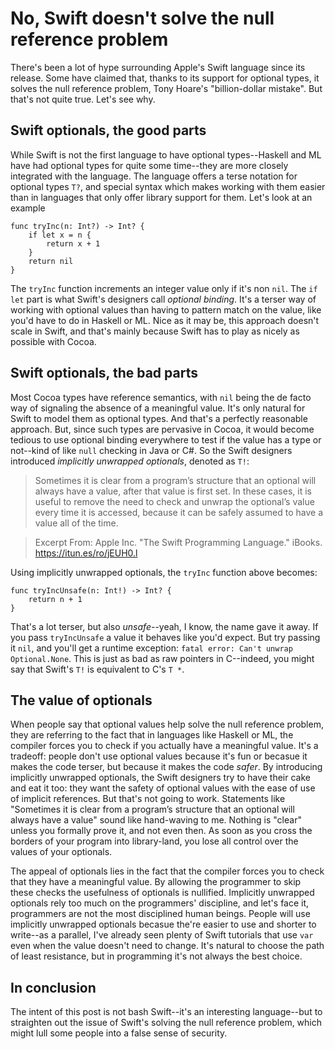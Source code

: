 # No, Swift doesn't solve the null reference problem

There's been a lot of hype surrounding Apple's Swift language since its release.
Some have claimed that, thanks to its support for optional types, it solves the
null reference problem, Tony Hoare's "billion-dollar mistake". But that's not
quite true. Let's see why.

## Swift optionals, the good parts

While Swift is not the first language to have optional types--Haskell and ML
have had optional types for quite some time--they are more closely integrated
with the language. The language offers a terse notation for optional types `T?`,
and special syntax which makes working with them easier than in languages that
only offer library support for them. Let's look at an example

    func tryInc(n: Int?) -> Int? {
        if let x = n {
            return x + 1
        }
        return nil
    }

The `tryInc` function increments an integer value only if it's non `nil`. The
`if let` part is what Swift's designers call _optional binding_. It's a terser
way of working with optional values than having to pattern match on the value,
like you'd have to do in Haskell or ML. Nice as it may be, this approach doesn't
scale in Swift, and that's mainly because Swift has to play as nicely as
possible with Cocoa.

## Swift optionals, the bad parts

Most Cocoa types have reference semantics, with `nil` being the de facto way of
signaling the absence of a meaningful value. It's only natural for Swift to
model them as optional types. And that's a perfectly reasonable approach. But,
since such types are pervasive in Cocoa, it would become tedious to use optional
binding everywhere to test if the value has a type or not--kind of like
`null` checking in Java or C#. So the Swift designers introduced _implicitly
unwrapped optionals_, denoted as `T!`:

> Sometimes it is clear from a program’s structure that an optional will always
> have a value, after that value is first set. In these cases, it is useful to
> remove the need to check and unwrap the optional’s value every time it is
> accessed, because it can be safely assumed to have a value all of the time.

> Excerpt From: Apple Inc. "The Swift Programming Language." iBooks. https://itun.es/ro/jEUH0.l

Using implicitly unwrapped optionals, the `tryInc` function above becomes:

    func tryIncUnsafe(n: Int!) -> Int? {
        return n + 1
    }

That's a lot terser, but also _unsafe_--yeah, I know, the name gave it away. If
you pass `tryIncUnsafe` a value it behaves like you'd expect. But try passing it
`nil`, and you'll get a runtime exception: `fatal error: Can't unwrap Optional.None`.
This is just as bad as raw pointers in C--indeed, you might say that Swift's
`T!` is equivalent to C's `T *`.

## The value of optionals

When people say that optional values help solve the null reference problem, they
are referring to the fact that in languages like Haskell or ML, the compiler
forces you to check if you actually have a meaningful value. It's a tradeoff:
people don't use optional values because it's fun or becasue it makes the code
terser, but because it makes the code _safer_. By introducing implicitly
unwrapped optionals, the Swift designers try to have their cake and eat it too:
they want the safety of optional values with the ease of use of implicit
references. But that's not going to work. Statements like "Sometimes it is clear
from a program’s structure that an optional will always have a value" sound like
hand-waving to me. Nothing is "clear" unless you formally prove it, and not even
then. As soon as you cross the borders of your program into library-land, you
lose all control over the values of your optionals.

The appeal of optionals lies in the fact that the compiler forces you to check
that they have a meaningful value. By allowing the programmer to skip these
checks the usefulness of optionals is nullified. Implicitly unwrapped optionals
rely too much on the programmers' discipline, and let's face it, programmers are
not the most disciplined human beings. People will use implicitly unwrapped
optionals becasue the're easier to use and shorter to write--as a parallel, I've
already seen plenty of Swift tutorials that use `var` even when the value
doesn't need to change. It's natural to choose the path of least resistance, but
in programming it's not always the best choice.

## In conclusion

The intent of this post is not bash Swift--it's an interesting language--but to
straighten out the issue of Swift's solving the null reference problem, which
might lull some people into a false sense of security.